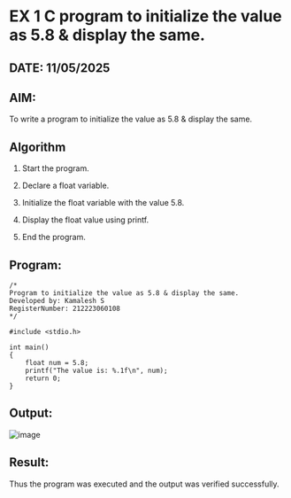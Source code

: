# EX 1 C program to initialize the value as 5.8 & display the same.
## DATE: 11/05/2025
## AIM:
To write a program to initialize the value as 5.8 & display the same.

## Algorithm
1. Start the program.

2. Declare a float variable.

3. Initialize the float variable with the value 5.8.

4. Display the float value using printf.

5. End the program.  

## Program:
```
/*
Program to initialize the value as 5.8 & display the same.
Developed by: Kamalesh S
RegisterNumber: 212223060108
*/

#include <stdio.h>

int main()
{
    float num = 5.8;
    printf("The value is: %.1f\n", num);
    return 0;
}

```

## Output:
![image](https://github.com/user-attachments/assets/0ef4d33e-908b-4dc5-ba45-8d1cab042214)


## Result:
Thus the program was executed and the output was verified successfully.
